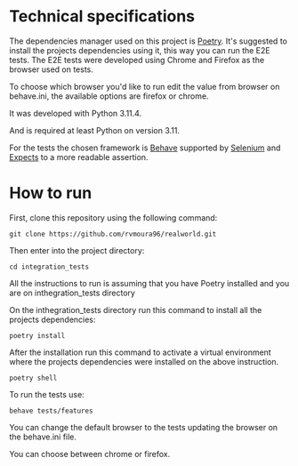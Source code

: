# Technical specifications


The dependencies manager used on this project is [Poetry](https://python-poetry.org/). It's suggested to install the projects dependencies using it, this way you can run the E2E tests. The E2E tests were developed using Chrome and Firefox as the browser used on tests.

To choose which browser you'd like to run edit the value from browser on behave.ini, the available options are firefox or chrome.

It was developed with Python 3.11.4.

And is required at least Python on version 3.11.

For the tests the chosen framework is [Behave](https://pypi.org/project/behave/) supported by [Selenium](https://pypi.org/project/selenium/) and [Expects](https://pypi.org/project/expects/) to a more readable assertion.


# How to run
First, clone this repository using the following command:

```
git clone https://github.com/rvmoura96/realworld.git
```

Then enter into the project directory:
```
cd integration_tests
```

All the instructions to run is assuming that you have Poetry installed and you are on inthegration_tests directory


On the inthegration_tests directory run this command to install all the projects dependencies:
```
poetry install
```

After the installation run this command to activate a virtual environment where the projects dependencies were installed on the above instruction.
```
poetry shell
```

To run the tests use:
```
behave tests/features
```


You can change the default browser to the tests updating the browser on the behave.ini file.

You can choose between chrome or firefox.

